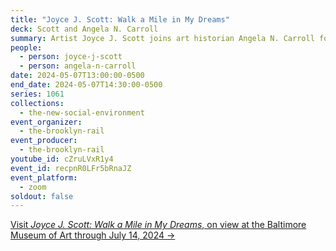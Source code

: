 ```yaml
---
title: "Joyce J. Scott: Walk a Mile in My Dreams"
deck: Scott and Angela N. Carroll
summary: Artist Joyce J. Scott joins art historian Angela N. Carroll for a conversation.
people:
  - person: joyce-j-scott
  - person: angela-n-carroll
date: 2024-05-07T13:00:00-0500
end_date: 2024-05-07T14:30:00-0500
series: 1061
collections:
  - the-new-social-environment
event_organizer:
  - the-brooklyn-rail
event_producer:
  - the-brooklyn-rail
youtube_id: cZruLVxR1y4
event_id: recpnR0LFr5bRnaJZ
event_platform:
  - zoom
soldout: false
---
```

[V﻿isit *Joyce J. Scott: Walk a Mile in My Dreams*, on view at the Baltimore Museum of Art through July 14, 2024 →](https://artbma.org/exhibition/joyce-j-scott-walk-a-mile-in-my-dreams/)